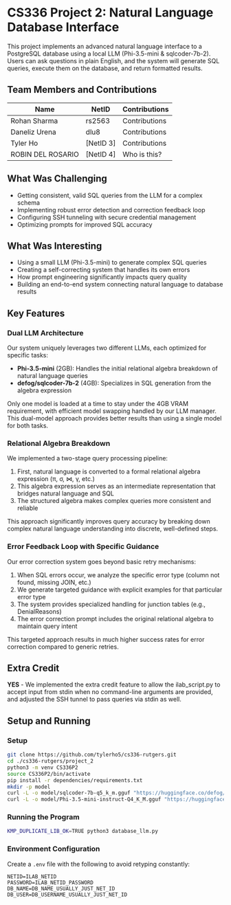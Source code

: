 # CS336 Project 2: Natural Language Database Interface

This project implements an advanced natural language interface to a PostgreSQL database using a local LLM (Phi-3.5-mini & sqlcoder-7b-2). Users can ask questions in plain English, and the system will generate SQL queries, execute them on the database, and return formatted results.

## Team Members and Contributions
| Name | NetID | Contributions |
|------|-------|---------------|
| Rohan Sharma | rs2563 | Contributions |
| Daneliz Urena | dlu8 | Contributions |
| Tyler Ho | [NetID 3] | Contributions |
| ROBIN DEL ROSARIO | [NetID 4] | Who is this? |

## What Was Challenging
* Getting consistent, valid SQL queries from the LLM for a complex schema
* Implementing robust error detection and correction feedback loop
* Configuring SSH tunneling with secure credential management
* Optimizing prompts for improved SQL accuracy

## What Was Interesting
* Using a small LLM (Phi-3.5-mini) to generate complex SQL queries
* Creating a self-correcting system that handles its own errors
* How prompt engineering significantly impacts query quality
* Building an end-to-end system connecting natural language to database results

## Key Features

### Dual LLM Architecture
Our system uniquely leverages two different LLMs, each optimized for specific tasks:
- **Phi-3.5-mini** (2GB): Handles the initial relational algebra breakdown of natural language queries
- **defog/sqlcoder-7b-2** (4GB): Specializes in SQL generation from the algebra expression

Only one model is loaded at a time to stay under the 4GB VRAM requirement, with efficient model swapping handled by our LLM manager. This dual-model approach provides better results than using a single model for both tasks.

### Relational Algebra Breakdown
We implemented a two-stage query processing pipeline:
1. First, natural language is converted to a formal relational algebra expression (π, σ, ⋈, γ, etc.)
2. This algebra expression serves as an intermediate representation that bridges natural language and SQL
3. The structured algebra makes complex queries more consistent and reliable

This approach significantly improves query accuracy by breaking down complex natural language understanding into discrete, well-defined steps.

### Error Feedback Loop with Specific Guidance
Our error correction system goes beyond basic retry mechanisms:
1. When SQL errors occur, we analyze the specific error type (column not found, missing JOIN, etc.)
2. We generate targeted guidance with explicit examples for that particular error type
3. The system provides specialized handling for junction tables (e.g., DenialReasons)
4. The error correction prompt includes the original relational algebra to maintain query intent

This targeted approach results in much higher success rates for error correction compared to generic retries.

## Extra Credit
**YES** - We implemented the extra credit feature to allow the ilab_script.py to accept input from stdin when no command-line arguments are provided, and adjusted the SSH tunnel to pass queries via stdin as well.

## Setup and Running

### Setup
```bash
git clone https://github.com/tylerho5/cs336-rutgers.git
cd ./cs336-rutgers/project_2
python3 -m venv CS336P2
source CS336P2/bin/activate
pip install -r dependencies/requirements.txt
mkdir -p model
curl -L -o model/sqlcoder-7b-q5_k_m.gguf "https://huggingface.co/defog/sqlcoder-7b-2/resolve/main/sqlcoder-7b-q5_k_m.gguf?download=true"
curl -L -o model/Phi-3.5-mini-instruct-Q4_K_M.gguf "https://huggingface.co/bartowski/Phi-3.5-mini-instruct-GGUF/resolve/main/Phi-3.5-mini-instruct-Q4_K_M.gguf?download=true"
```

### Running the Program
```bash
KMP_DUPLICATE_LIB_OK=TRUE python3 database_llm.py
```

### Environment Configuration
Create a `.env` file with the following to avoid retyping constantly:
```
NETID=ILAB_NETID
PASSWORD=ILAB_NETID_PASSWORD
DB_NAME=DB_NAME_USUALLY_JUST_NET_ID
DB_USER=DB_USERNAME_USUALLY_JUST_NET_ID
``` 